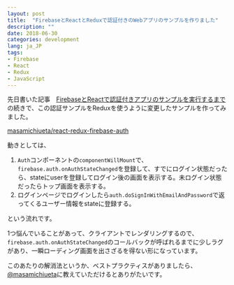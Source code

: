 ```yaml
---
layout: post
title:  "FirebaseとReactとReduxで認証付きのWebアプリのサンプルを作りました"
description: ""
date: 2018-06-30
categories: development
lang: ja_JP
tags:
- Firebase
- React
- Redux
- JavaScript
---
```


先日書いた記事　[FirebaseとReactで認証付きアプリのサンプルを実行するまで](https://masamichi.me/development/2018/06/18/firebase-react-authenticaton.html) の続きで、この認証サンプルをReduxを使うように変更したサンプルを作ってみました。

[masamichiueta/react-redux-firebase-auth](https://github.com/masamichiueta/react-redux-firebase-auth)

動きとしては、

1. `Auth`コンポーネントの`componentWillMount`で、`firebase.auth.onAuthStateChanged`を登録して、すでにログイン状態だったら、stateにuserを登録してログイン後の画面を表示する。未ログイン状態だったらトップ画面を表示する。
2. ログインページでログインしたら`auth.doSignInWithEmailAndPassword`で返ってくるユーザー情報をstateに登録する。

という流れです。

1つ悩んでいることがあって、クライアントでレンダリングするので、`firebase.auth.onAuthStateChanged`のコールバックが呼ばれるまでに少しラグがあり、一瞬ローディング画面を出さざるを得ない形になっています。

このあたりの解消法というか、ベストプラクティスがありましたら、[@masamichiueta](https://twitter.com/masamichiueta)に教えていただけるとありがたいです。